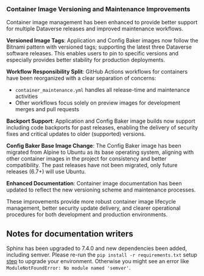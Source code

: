 ### Container Image Versioning and Maintenance Improvements

Container image management has been enhanced to provide better support for multiple Dataverse releases and improved maintenance workflows.

**Versioned Image Tags**: Application and Config Baker images now follow the Bitnami pattern with versioned tags; supporting the latest three Dataverse software releases. This enables users to pin to specific versions and especially provides better stability for production deployments.

**Workflow Responsibility Split**: GitHub Actions workflows for containers have been reorganized with a clear separation of concerns:
- `container_maintenance.yml` handles all release-time and maintenance activities
- Other workflows focus solely on preview images for development merges and pull requests

**Backport Support**: Application and Config Baker image builds now support including code backports for past releases, enabling the delivery of security fixes and critical updates to older (supported) versions.

**Config Baker Base Image Change**: The Config Baker image has been migrated from Alpine to Ubuntu as its base operating system, aligning with other container images in the project for consistency and better compatibility. The past releases have not been migrated, only future releases (6.7+) will use Ubuntu.

**Enhanced Documentation**: Container image documentation has been updated to reflect the new versioning scheme and maintenance processes.

These improvements provide more robust container image lifecycle management, better security update delivery, and clearer operational procedures for both development and production environments.

## Notes for documentation writers

Sphinx has been upgraded to 7.4.0 and new dependencies been added, including semver. Please re-run the `pip install -r requirements.txt` setup [step](https://guides.dataverse.org/en/6.7/contributor/documentation.html#installing-sphinx) to upgrade your environment. Otherwise you might see an error like `ModuleNotFoundError: No module named 'semver'`.
